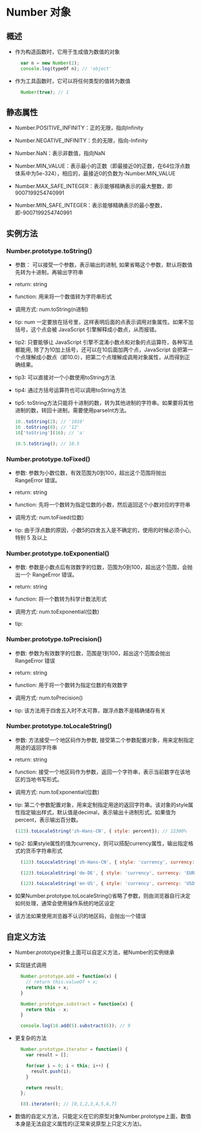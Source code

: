 # Number 对象

## 概述

- 作为构造函数时，它用于生成值为数值的对象

  ```js
    var n = new Number(2);
    console.log(typeOf n); // 'object'
  ```

- 作为工具函数时，它可以将任何类型的值转为数值

  ```js
    Number(true); // 1
  ```

## 静态属性

- Number.POSITIVE_INFINITY：正的无限，指向Infinity

- Number.NEGATIVE_INFINITY：负的无限，指向-Infinity

- Number.NaN：表示非数值，指向NaN

- Number.MIN_VALUE：表示最小的正数（即最接近0的正数，在64位浮点数体系中为5e-324），相应的，最接近0的负数为-Number.MIN_VALUE

- Number.MAX_SAFE_INTEGER：表示能够精确表示的最大整数，即9007199254740991

- Number.MIN_SAFE_INTEGER：表示能够精确表示的最小整数，即-9007199254740991

## 实例方法

### Number.prototype.toString()

- 参数： 可以接受一个参数，表示输出的进制, 如果省略这个参数，默认将数值先转为十进制，再输出字符串

- return: string

- function: 用来将一个数值转为字符串形式 

- 调用方式: num.toString(n进制)

- tip: num 一定要放在括号里，这样表明后面的点表示调用对象属性。如果不加括号，这个点会被 JavaScript 引擎解释成小数点，从而报错。

- tip2: 只要能够让 JavaScript 引擎不混淆小数点和对象的点运算符，各种写法都能用, 除了为10加上括号，还可以在10后面加两个点，JavaScript 会把第一个点理解成小数点（即10.0），把第二个点理解成调用对象属性，从而得到正确结果。

- tip3: 可以直接对一个小数使用toString方法

- tip4: 通过方括号运算符也可以调用toString方法

- tip5: toString方法只能将十进制的数，转为其他进制的字符串。如果要将其他进制的数，转回十进制，需要使用parseInt方法。

  ```js
  10..toString(2); // '1010'
  10 .toString(8); // '12'
  10['toString'](16); // 'a'

  10.5.toString(); // 10.5
  ```

### Number.prototype.toFixed()

- 参数: 参数为小数位数，有效范围为0到100，超出这个范围将抛出 RangeError 错误。 

- return: string

- function: 先将一个数转为指定位数的小数，然后返回这个小数对应的字符串

- 调用方式: num.toFixed(位数)

- tip: 由于浮点数的原因，小数5的四舍五入是不确定的，使用的时候必须小心, 特别 5 及以上

### Number.prototype.toExponential()

- 参数: 参数是小数点后有效数字的位数，范围为0到100，超出这个范围，会抛出一个 RangeError 错误。

- return: string

- function: 将一个数转为科学计数法形式

- 调用方式: num.toExponential(位数)

- tip: 

### Number.prototype.toPrecision() 

- 参数: 参数为有效数字的位数，范围是1到100，超出这个范围会抛出 RangeError 错误

- return: string

- function: 用于将一个数转为指定位数的有效数字

- 调用方式: num.toPrecision()

- tip: 该方法用于四舍五入时不太可靠，跟浮点数不是精确储存有关

### Number.prototype.toLocaleString()

- 参数: 方法接受一个地区码作为参数, 接受第二个参数配置对象，用来定制指定用途的返回字符串

- return: string

- function: 接受一个地区码作为参数，返回一个字符串，表示当前数字在该地区的当地书写形式。

- 调用方式: num.toExponential(位数)

- tip: 第二个参数配置对象，用来定制指定用途的返回字符串。该对象的style属性指定输出样式，默认值是decimal，表示输出十进制形式。如果值为percent，表示输出百分数。
  
  ```js
  (123).toLocaleString('zh-Hans-CN', { style: percent}); // 12300%
  ```

- tip2: 如果style属性的值为currency，则可以搭配currency属性，输出指定格式的货币字符串形式

  ```js
    (123).toLocaleString('zh-Hans-CN', { style: 'currency', currency: 'CNY'}); // ¥123.00

    (123).toLocaleString('de-DE', { style: 'currency', currency: 'EUR'}); // €123.00

    (123).toLocaleString('en-US', { style: 'currency', currency: 'USD'}); // $123.00
  ```

- 如果Number.prototype.toLocaleString()省略了参数，则由浏览器自行决定如何处理，通常会使用操作系统的地区设定

- 该方法如果使用浏览器不认识的地区码，会抛出一个错误


## 自定义方法

- Number.prototype对象上面可以自定义方法，被Number的实例继承

- 实现链式调用

  ```js
    Number.prototype.add = function(x) {
      // return this.valueOf + x;
      return this + x;
    }

    Number.prototype.substract = function(x) {
      return this - x;
    }

    console.log(10.add(5).substract(6)); // 9
  ```

- 更复杂的方法

  ```js
    Number.prototype.iterator = function() {
      var result = [];

      for(var i = 0; i < this; i++) {
        result.push(i);
      }

      return result;
    };

    (8).iterator(); // [0,1,2,3,4,5,6,7]
  ```

- 数值的自定义方法，只能定义在它的原型对象Number.prototype上面，数值本身是无法自定义属性的(正常来说原型上只定义方法)。

